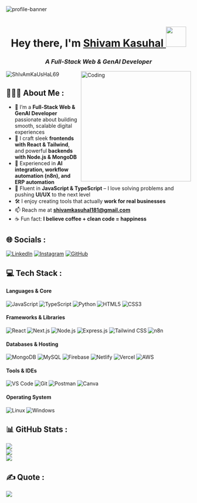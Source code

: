 <img src="https://res.cloudinary.com/superfolio/image/upload/v1620689979/68747470733a2f2f692e70696e672e636f6d2f6f726967696e616c732f63362f33332f63322f63363333633230656465383266306530636564376435373064626533613166332e676966_yjuh2s.gif" alt="profile-banner">

<h1 align="center"> Hey there, I'm <a href="https://www.linkedin.com/in/shivam-kasuhal/" target="_blank" rel="noopener noreferrer"> Shivam Kasuhal </a> <img src="https://media.giphy.com/media/E6U8Pd6bzotoP9Wqz4/giphy.gif" width="55"> </h1>
<h3 align="center"><i>A Full-Stack Web & GenAI Developer</i></h3>
<img align="right" alt="Coding" width="300" src="https://valesh.dev/images/coder.gif">


<img src="https://komarev.com/ghpvc/?username=ShIvAmKaUsHaL69&label=Profile%20views&color=0e75b6&style=flat" alt="ShIvAmKaUsHaL69" />


## 👨🏻‍💻 About Me :

- 🚀 I’m a **Full-Stack Web & GenAI Developer** passionate about building smooth, scalable digital experiences  
- 🎨 I craft sleek **frontends with React & Tailwind**, and powerful **backends with Node.js & MongoDB**  
- 🤖 Experienced in **AI integration, workflow automation (n8n), and ERP automation**  
- 💬 Fluent in **JavaScript & TypeScript** – I love solving problems and pushing **UI/UX** to the next level  
- 🛠️ I enjoy creating tools that actually **work for real businesses**  
- 📫 Reach me at **[shivamkasuhal181@gmail.com](mailto:shivamkasuhal181@gmail.com)**  
- ☕ Fun fact: **I believe coffee + clean code = happiness**  


## 🌐 Socials :

[![LinkedIn](https://img.shields.io/badge/LinkedIn-%230077B5.svg?logo=linkedin&logoColor=white)](https://www.linkedin.com/in/shivam-kaushal-9b825a269/)
[![Instagram](https://img.shields.io/badge/Instagram-%23E4405F.svg?logo=Instagram&logoColor=white)](https://instagram.com/shivamkaushal800) 
[![GitHub](https://img.shields.io/badge/GitHub-%23121011.svg?logo=github&logoColor=white)](https://github.com/ShIvAmKaUsHaL69) 


## 💻 Tech Stack :

#### Languages & Core

![JavaScript](https://img.shields.io/badge/-JavaScript-black?style=flat-square&logo=javascript)
![TypeScript](https://img.shields.io/badge/-TypeScript-007ACC?style=flat-square&logo=typescript)
![Python](https://img.shields.io/badge/python-00599C?style=flat-square&logo=python&logoColor=ffdd54)
![HTML5](https://img.shields.io/badge/-HTML5-E34F26?style=flat-square&logo=html5&logoColor=white)
![CSS3](https://img.shields.io/badge/-CSS3-1572B6?style=flat-square&logo=css3)

#### Frameworks & Libraries

![React](https://img.shields.io/badge/-React-black?style=flat-square&logo=react)
![Next.js](https://img.shields.io/badge/Next.js-black?style=flat-square&logo=next.js)
![Node.js](https://img.shields.io/badge/-Node.js-black?style=flat-square&logo=node.js)
![Express.js](https://img.shields.io/badge/Express.js-000000?style=flat-square&logo=express)
![Tailwind CSS](https://img.shields.io/badge/TailwindCSS-%2338B2AC.svg?style=flat-square&logo=tailwind-css&logoColor=white)
![n8n](https://img.shields.io/badge/n8n-%23EF4444.svg?style=flat-square&logo=n8n&logoColor=white)

#### Databases & Hosting

![MongoDB](https://img.shields.io/badge/MongoDB-%234ea94b.svg?style=flat-square&logo=mongodb&logoColor=white)
![MySQL](https://img.shields.io/badge/mysql-%2300f.svg?style=flat-square&logo=mysql&logoColor=white)
![Firebase](https://img.shields.io/badge/firebase-%23039BE5.svg?style=flat-square&logo=firebase)
![Netlify](https://img.shields.io/badge/-Netlify-%2300C7B7?style=flat-square&logo=netlify&logoColor=ffffff)
![Vercel](https://img.shields.io/badge/Vercel-black?style=flat-square&logo=vercel)
![AWS](https://img.shields.io/badge/AWS-%23FF9900.svg?style=flat-square&logo=amazon-aws&logoColor=white)

#### Tools & IDEs

![VS Code](https://img.shields.io/badge/-VS%20Code-007ACC?style=flat-square&logo=visual-studio-code)
![Git](https://img.shields.io/badge/-Git-black?style=flat-square&logo=git)
![Postman](https://img.shields.io/badge/Postman-FF6C37?style=flat-square&logo=postman&logoColor=white)
![Canva](https://img.shields.io/badge/Canva-%2300C4CC.svg?style=flat-square&logo=Canva&logoColor=white)

#### Operating System

![Linux](https://img.shields.io/badge/Linux-FCC624?style=flat-square&logo=linux&logoColor=black)
![Windows](https://img.shields.io/badge/Windows-0078D6?style=flat-square&logo=windows&logoColor=white)


## 📊 GitHub Stats :

![](https://github-readme-streak-stats.herokuapp.com/?user=ShIvAmKaUsHaL69&theme=radical&hide_border=false)<br/>
![](https://github-readme-stats.vercel.app/api?username=ShIvAmKaUsHaL69&theme=radical&hide_border=false&include_all_commits=false&count_private=false)<br/>
![](https://github-readme-stats.vercel.app/api/top-langs/?username=ShIvAmKaUsHaL69&theme=radical&hide_border=false&include_all_commits=false&count_private=false&layout=compact)


## ✍️ Quote :

![](https://quotes-github-readme.vercel.app/api?type=horizontal&theme=radical)

